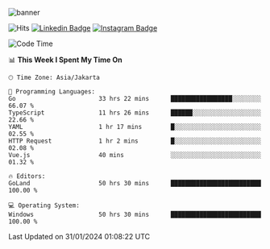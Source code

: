 ![banner](https://readme-typing-svg.herokuapp.com/?lines=Hello,+There!+👋;This+is+ryanbekhen....;Nice+to+meet+you!&center=false)

![Hits](https://hits.seeyoufarm.com/api/count/incr/badge.svg?url=https%3A%2F%2Fgithub.com%2Fryanbekhen%2Fhit-counter&count_bg=%2379C83D&title_bg=%23555555&icon=github.svg&icon_color=%23E7E7E7&title=Provile+views&edge_flat=true)
[![Linkedin Badge](https://img.shields.io/badge/-LinkedIn-0e76a8?style=flat-square&logo=Linkedin&logoColor=white)](https://linkedin.com/in/ryanbekhen)
[![Instagram Badge](https://img.shields.io/badge/-Instagram-e4405f?style=flat-square&logo=Instagram&logoColor=white)](https://instagram.com/ryanbekhen.dev/)

<!--START_SECTION:waka-->
![Code Time](http://img.shields.io/badge/Code%20Time-1%2C031%20hrs%2034%20mins-blue)

📊 **This Week I Spent My Time On** 

```text
🕑︎ Time Zone: Asia/Jakarta

💬 Programming Languages: 
Go                       33 hrs 22 mins      █████████████████░░░░░░░░   66.07 % 
TypeScript               11 hrs 26 mins      ██████░░░░░░░░░░░░░░░░░░░   22.66 % 
YAML                     1 hr 17 mins        █░░░░░░░░░░░░░░░░░░░░░░░░   02.55 % 
HTTP Request             1 hr 2 mins         █░░░░░░░░░░░░░░░░░░░░░░░░   02.08 % 
Vue.js                   40 mins             ░░░░░░░░░░░░░░░░░░░░░░░░░   01.32 % 

🔥 Editors: 
GoLand                   50 hrs 30 mins      █████████████████████████   100.00 % 

💻 Operating System: 
Windows                  50 hrs 30 mins      █████████████████████████   100.00 % 
```


 Last Updated on 31/01/2024 01:08:22 UTC
<!--END_SECTION:waka-->
